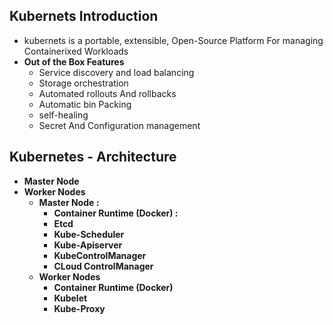 ## Kubernets Introduction
* kubernets is a portable, extensible, Open-Source Platform For managing Containerixed Workloads
* **Out of the Box Features**
    * Service discovery and load balancing
    * Storage orchestration
    * Automated rollouts And rollbacks
    * Automatic bin Packing
    * self-healing
    * Secret And Configuration management

##  Kubernetes - Architecture 
- **Master Node**
- **Worker Nodes**
    * **Master Node :**
        - **Container Runtime (Docker) :** 
        - **Etcd**
        - **Kube-Scheduler**
        - **Kube-Apiserver**
        - **KubeControlManager**
        - **CLoud ControlManager**
    - **Worker Nodes**
        - **Container Runtime (Docker)**
        - **Kubelet**
        - **Kube-Proxy**


